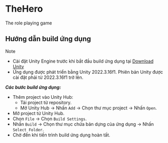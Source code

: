 # **TheHero**
The role playing game

## **Hướng dẫn build ứng dụng**
> [!NOTE]
> * Cài đặt Unity Engine trước khi bắt đầu build ứng dụng tại [Download Unity](https://unity.com/download#how-get-started)
> * Ứng dụng được phát triển bằng Unity 2022.3.16f1. Phiên bản Unity được cài đặt phải từ 2022.3.16f1 trở lên.

**_Các bước build ứng dụng:_**
* Thêm project vào Unity Hub:
  - Tải project từ repository.
  - Mở Unity Hub &#8594; Nhấn `Add` &#8594; Chọn thư mục project &#8594; Nhấn `Open`.
* Mở project từ Unity Hub.
* Chọn `File` &#8594; Chọn `Build Settings`.
* Nhấn `Build` &#8594; Chọn thư mục chứa bản dựng của ứng dụng &#8594; Nhấn `Select Folder`.
* Chờ đến khi tiến trình build ứng dụng hoàn tất.
